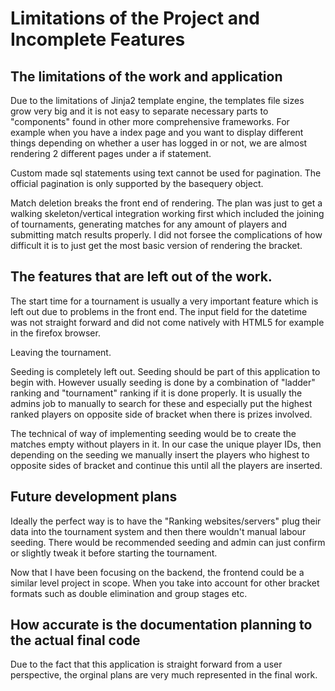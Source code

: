 # Limitations of the Project and Incomplete Features

## The limitations of the work and application 

Due to the limitations of Jinja2 template engine, the templates file sizes grow very big and it is not easy to separate necessary parts to "components" found in other more comprehensive frameworks. For example when you have a index page and you want to display different things depending on whether a user has logged in or not, we are almost rendering 2 different pages under a if statement. 

Custom made sql statements using text cannot be used for pagination. The official pagination is only supported by the basequery object. 

Match deletion breaks the front end of rendering. The plan was just to get a walking skeleton/vertical integration working first which included the joining of tournaments, generating matches for any amount of players and submitting match results properly. I did not forsee the complications of how difficult it is to just get the most basic version of rendering the bracket. 

## The features that are left out of the work. 

The start time for a tournament is usually a very important feature which is left out due to problems in the front end. The input field for the datetime was not straight forward and did not come natively with HTML5 for example in the firefox browser. 

Leaving the tournament. 

Seeding is completely left out. Seeding should be part of this application to begin with. However usually seeding is done by a combination of "ladder" ranking and "tournament" ranking if it is done properly. It is usually the admins job to manually to search for these and especially put the highest ranked players on opposite side of bracket when there is prizes involved. 

The technical of way of implementing seeding would be to create the matches empty without players in it. In our case the unique player IDs, then depending on the seeding we manually insert the players who highest to opposite sides of bracket and continue this until all the players are inserted. 

## Future development plans

Ideally the perfect way is to have the "Ranking websites/servers" plug their data into the tournament system and then there wouldn't manual labour seeding. There would be recommended seeding and admin can just confirm or slightly tweak it before starting the tournament.

Now that I have been focusing on the backend, the frontend could be a similar level project in scope. When you take into account for other bracket formats such as double elimination and group stages etc. 

## How accurate is the documentation planning to the actual final code

Due to the fact that this application is straight forward from a user perspective, the orginal plans are very much represented in the final work. 
